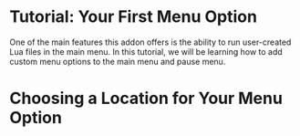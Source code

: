 # Tutorial: Your First Menu Option

One of the main features this addon offers is the ability to run user-created Lua files in the main menu. In this tutorial, we will be
learning how to add custom menu options to the main menu and pause menu.


# Choosing a Location for Your Menu Option

